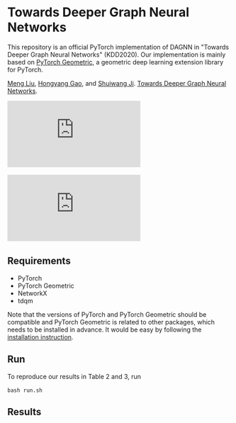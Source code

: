 # Towards Deeper Graph Neural Networks
This repository is an official PyTorch implementation of DAGNN in "Towards Deeper Graph Neural Networks" (KDD2020). Our implementation is mainly based on [PyTorch Geometric](https://pytorch-geometric.readthedocs.io/en/latest/), a geometric deep learning extension library for PyTorch.  
  
  
[Meng Liu](https://mengliu1998.github.io), [Hongyang Gao](http://people.tamu.edu/~hongyang.gao/), and [Shuiwang Ji](http://people.tamu.edu/~sji/). [Towards Deeper Graph Neural Networks]().  

![](https://github.com/mengliu1998/Contents/raw/master/DeeperGNN/DTGCN.pdf)

<object data="https://github.com/mengliu1998/Contents/raw/master/DeeperGNN/DTGCN.pdf" type="application/pdf" width="700px" height="700px">
    <embed src="https://github.com/mengliu1998/Contents/raw/master/DeeperGNN/DTGCN.pdf">
    </embed>
</object>

## Requirements
* PyTorch
* PyTorch Geometric
* NetworkX
* tdqm  

Note that the versions of PyTorch and PyTorch Geometric should be compatible and PyTorch Geometric is related to other packages, which needs to be installed in advance. It would be easy by following the [installation instruction](https://pytorch-geometric.readthedocs.io/en/latest/notes/installation.html#).

## Run
To reproduce our results in Table 2 and 3, run  
```linux
bash run.sh
```

## Results
